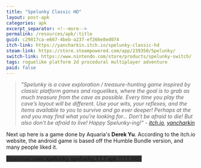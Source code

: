 ```yaml
---
title: "Spelunky Classic HD"
layout: post-apk
categories: apk
excerpt_separator: <!--more-->
permalink: /resources/apk/:title
guid: c29817ca-e667-4beb-a237-ef266e8ed074
itch-link: https://yancharkin.itch.io/spelunky-classic-hd
steam-link: https://store.steampowered.com/app/239350/Spelunky/
switch-link: https://www.nintendo.com/store/products/spelunky-switch/
tags: roguelike platform 2d procedural multiplayer adventure 
paid: false
---
```


> _"Spelunky is a cave exploration / treasure-hunting game inspired by classic platform games and roguelikes, where the goal is to grab as much treasure from the cave as possible. Every time you play the cave’s layout will be different. Use your wits, your reflexes, and the items available to you to survive and go ever deeper! Perhaps at the end you may find what you’re looking for… Don’t be afraid to die! But also don’t be afraid to live! Happy Spelunky-ing!" - <a href="https://yancharkin.itch.io/spelunky-classic-hd" target="_blank">itch.io</a>, <a href="https://yancharkin.itch.io/" target="_blank">yancharkin</a>_

Next up here is a game done by Aquaria's **Derek Yu**. According to the itch.io website, the android game is based off the Humble Bundle version, and many people liked it. 

<!-- However, once again, technology changes, and so does the **aspect ratio of phones**. Like Aquaria, the input is not as shown on screen, but unlike Aquaria, the screen will not be stretched, but rather it **letterboxes to the center** . That kind of behaviour is what I aim for in Aquaria by editing it, hence whatever is inside the Spelunky APK could solve it (maybe, maybe not). -->

<div class="text-center">
    <a class="btn btn-dark btn-block w-100" onclick='apk("com.spelunky.spelunky_1.1.7.apk")' style="text-decoration: none; background-color: #333;"> Download <b>com.spelunky.spelunky_1.1.7.apk</b> (13.5 MB)</a>
</div>
